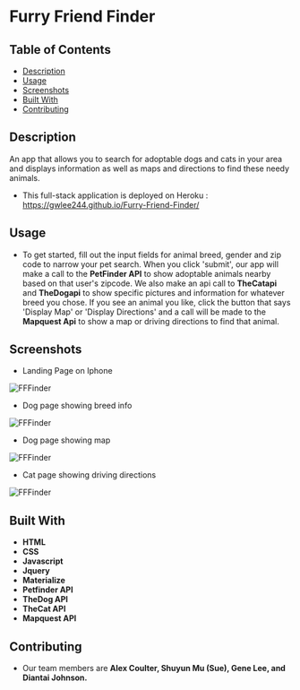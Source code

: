 # Furry Friend Finder

## Table of Contents

* [Description](#description)
* [Usage](#usage)
* [Screenshots](#screenshots)
* [Built With](#built-with)
* [Contributing](#contributing)

## Description
An app that allows you to search for adoptable dogs and cats in your area and displays information as well as maps and directions to find these needy animals. 

 * This full-stack application is deployed on Heroku : https://gwlee244.github.io/Furry-Friend-Finder/

  
  ## Usage
  
  * To get started, fill out the input fields for animal breed, gender and zip code to narrow your pet search. When you click 'submit', our app will make a call to the __PetFinder API__ to show adoptable animals nearby based on that user's zipcode. We also make an api call to __TheCatapi__ and __TheDogapi__ to show specific pictures and information for whatever breed you chose. If you see an animal you like, click the button that says 'Display Map' or 'Display Directions' and a call will be made to the __Mapquest Api__ to show a map or driving directions to find that animal.
  
  ## Screenshots

* Landing Page on Iphone  

![FFFinder](styles/images/homeIphoneSS.jpg)
* Dog page showing breed info  

![FFFinder](styles/images/dogSS.jpg)
* Dog page showing map  

![FFFinder](styles/images/dogSS2.jpg)
* Cat page showing driving directions  

![FFFinder](styles/images/catSS.jpg)

   ## Built With  

* **HTML** 
* **CSS** 
* **Javascript** 
* **Jquery** 
* **Materialize**
* **Petfinder API**
* **TheDog API**
* **TheCat API**
* **Mapquest API**

## Contributing

*  Our team members are __Alex Coulter, Shuyun Mu (Sue), Gene Lee, and Diantai Johnson.__

